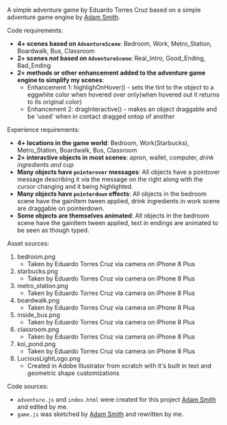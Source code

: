 A simple adventure game by Eduardo Torres Cruz based on a simple adventure game engine by [Adam Smith](https://github.com/rndmcnlly).

Code requirements:
- **4+ scenes based on `AdventureScene`**: Bedroom, Work, Metro_Station, Boardwalk, Bus, Classroom
- **2+ scenes *not* based on `AdventureScene`**: Real_Intro, Good_Ending, Bad_Ending
- **2+ methods or other enhancement added to the adventure game engine to simplify my scenes**:
    - Enhancement 1: highlighOnHover() - sets the tint to the object to a eggwhite color when hovered over only(when hovered out it returns to its original color)
    - Enhancement 2: dragInteractive() - makes an object draggable and be 'used' when in contact dragged ontop of another

Experience requirements:
- **4+ locations in the game world**: Bedroom, Work(Starbucks), Metro_Station, Boardwalk, Bus, Classroom
- **2+ interactive objects in most scenes**: apron, wallet, computer, *drink ingredients and cup*
- **Many objects have `pointerover` messages**: All objects have a pointover message describing it via the message on the right along with the cursor changing and it being highlighted.
- **Many objects have `pointerdown` effects**: All objects in the bedroom scene have the gainItem tween applied, drink ingredients in work scene are draggable on pointerdown.
- **Some objects are themselves animated**: All objects in the bedroom scene have the gainItem tween applied, text in endings are animated to be seen as though typed.

Asset sources:
1. bedroom.png
    - Taken by Eduardo Torres Cruz via camera on iPhone 8 Plus
2. starbucks.png
    - Taken by Eduardo Torres Cruz via camera on iPhone 8 Plus
3. metro_station.png
    - Taken by Eduardo Torres Cruz via camera on iPhone 8 Plus
4. boardwalk.png 
    - Taken by Eduardo Torres Cruz via camera on iPhone 8 Plus
5. inside_bus.png
    - Taken by Eduardo Torres Cruz via camera on iPhone 8 Plus
6. classroom.png
    - Taken by Eduardo Torres Cruz via camera on iPhone 8 Plus
7. koi_pond.png
    - Taken by Eduardo Torres Cruz via camera on iPhone 8 Plus
8. LuciousLightLogo.png
    - Created in Adobe Illustrator from scratch with it's built in text and geometric shape customizations

Code sources:
- `adventure.js` and `index.html` were created for this project [Adam Smith](https://github.com/rndmcnlly) and edited by me.
- `game.js` was sketched by [Adam Smith](https://github.com/rndmcnlly) and rewritten by me.